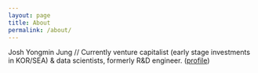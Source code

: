 ```yaml
---
layout: page
title: About
permalink: /about/
---
```

Josh Yongmin Jung // Currently venture capitalist (early stage investments in KOR/SEA) &  data scientists, formerly R&D engineer.  ([profile](https://www.linkedin.com/in/joshjung))
